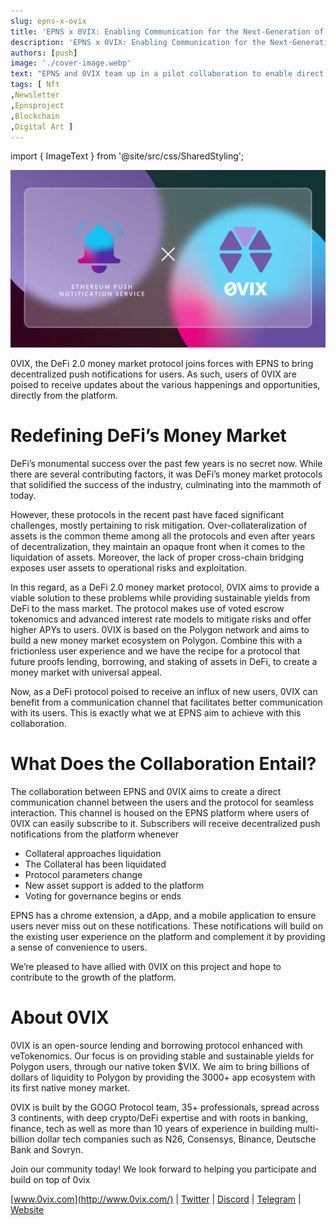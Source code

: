 ```yaml
---
slug: epns-x-ovix
title: 'EPNS x 0VIX: Enabling Communication for the Next-Generation of Money Markets'
description: 'EPNS x 0VIX: Enabling Communication for the Next-Generation of Money Markets'
authors: [push]
image: './cover-image.webp'
text: "EPNS and 0VIX team up in a pilot collaboration to enable direct communication through push notifications."
tags: [ Nft
,Newsletter
,Epnsproject
,Blockchain
,Digital Art ]
---
```


import { ImageText } from '@site/src/css/SharedStyling';

![Cover image of EPNS x 0VIX: Enabling Communication for the Next-Generation of Money Markets](./cover-image.webp)

<!--truncate-->

0VIX, the DeFi 2.0 money market protocol joins forces with EPNS to bring decentralized push notifications for users. As such, users of 0VIX are poised to receive updates about the various happenings and opportunities, directly from the platform.

# Redefining DeFi’s Money Market

DeFi’s monumental success over the past few years is no secret now. While there are several contributing factors, it was DeFi’s money market protocols that solidified the success of the industry, culminating into the mammoth of today.

However, these protocols in the recent past have faced significant challenges, mostly pertaining to risk mitigation. Over-collateralization of assets is the common theme among all the protocols and even after years of decentralization, they maintain an opaque front when it comes to the liquidation of assets. Moreover, the lack of proper cross-chain bridging exposes user assets to operational risks and exploitation.

In this regard, as a DeFi 2.0 money market protocol, 0VIX aims to provide a viable solution to these problems while providing sustainable yields from DeFi to the mass market. The protocol makes use of voted escrow tokenomics and advanced interest rate models to mitigate risks and offer higher APYs to users. 0VIX is based on the Polygon network and aims to build a new money market ecosystem on Polygon. Combine this with a frictionless user experience and we have the recipe for a protocol that future proofs lending, borrowing, and staking of assets in DeFi, to create a money market with universal appeal.

Now, as a DeFi protocol poised to receive an influx of new users, 0VIX can benefit from a communication channel that facilitates better communication with its users. This is exactly what we at EPNS aim to achieve with this collaboration.

# What Does the Collaboration Entail?

The collaboration between EPNS and 0VIX aims to create a direct communication channel between the users and the protocol for seamless interaction. This channel is housed on the EPNS platform where users of 0VIX can easily subscribe to it. Subscribers will receive decentralized push notifications from the platform whenever

- Collateral approaches liquidation
- The Collateral has been liquidated
- Protocol parameters change
- New asset support is added to the platform
- Voting for governance begins or ends

EPNS has a chrome extension, a dApp, and a mobile application to ensure users never miss out on these notifications. These notifications will build on the existing user experience on the platform and complement it by providing a sense of convenience to users.

We’re pleased to have allied with 0VIX on this project and hope to contribute to the growth of the platform.

# **About 0VIX**

0VIX is an open-source lending and borrowing protocol enhanced with veTokenomics. Our focus is on providing stable and sustainable yields for Polygon users, through our native token $VIX. We aim to bring billions of dollars of liquidity to Polygon by providing the 3000+ app ecosystem with its first native money market.

0VIX is built by the GOGO Protocol team, 35+ professionals, spread across 3 continents, with deep crypto/DeFi expertise and with roots in banking, finance, tech as well as more than 10 years of experience in building multi-billion dollar tech companies such as N26, Consensys, Binance, Deutsche Bank and Sovryn.

Join our community today! We look forward to helping you participate and build on top of 0vix

[www.0vix.com](http://www.0vix.com/) | [Twitter](https://twitter.com/0vixProtocol) | [Discord](https://discord.gg/VNmfqAmgKn) | [Telegram](https://t.me/OVIXProtocol) | [Website](http://www.0vix.com/)
